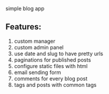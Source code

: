 simple blog app

## Features:
1. custom manager
2. custom admin panel
3. use date and slug to have pretty urls
4. paginations for published posts
5. configure static files with html
6. email sending form
7. comments for every blog post
8. tags and posts with common tags